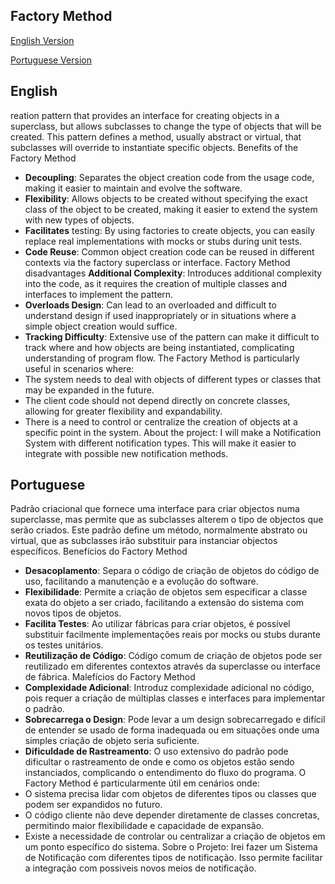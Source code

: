 ## Factory Method
[English Version](#english)

[Portuguese Version](#portuguese)  

## English
reation pattern that provides an interface for creating objects in a superclass, but allows subclasses to change the type of objects that will be created.
This pattern defines a method, usually abstract or virtual, that subclasses will override to instantiate specific objects.
Benefits of the Factory Method
*   **Decoupling**: Separates the object creation code from the usage code, making it easier to maintain and evolve the software.
*   **Flexibility**: Allows objects to be created without specifying the exact class of the object to be created, making it easier to extend the system with new types of objects.
*   **Facilitates** testing: By using factories to create objects, you can easily replace real implementations with mocks or stubs during unit tests.
*   **Code Reuse**: Common object creation code can be reused in different contexts via the factory superclass or interface.
Factory Method disadvantages
**Additional Complexity**: Introduces additional complexity into the code, as it requires the creation of multiple classes and interfaces to implement the pattern.
*   **Overloads Design**: Can lead to an overloaded and difficult to understand design if used inappropriately or in situations where a simple object creation would suffice.
*   **Tracking Difficulty**: Extensive use of the pattern can make it difficult to track where and how objects are being instantiated, complicating understanding of program flow.
The Factory Method is particularly useful in scenarios where:
* The system needs to deal with objects of different types or classes that may be expanded in the future.
* The client code should not depend directly on concrete classes, allowing for greater flexibility and expandability.
* There is a need to control or centralize the creation of objects at a specific point in the system.
About the project:
I will make a Notification System with different notification types.
This will make it easier to integrate with possible new notification methods.

## Portuguese
Padrão criacional que fornece uma interface para criar objectos numa superclasse, mas permite que as subclasses alterem o tipo de objectos que serão criados.
Este padrão define um método, normalmente abstrato ou virtual, que as subclasses irão substituir para instanciar objectos específicos.
Benefícios do Factory Method
*    **Desacoplamento**: Separa o código de criação de objetos do código de uso, facilitando a manutenção e a evolução do software.
*   **Flexibilidade**: Permite a criação de objetos sem especificar a classe exata do objeto a ser criado, facilitando a extensão do sistema com novos tipos de objetos.
*    **Facilita Testes**: Ao utilizar fábricas para criar objetos, é possível substituir facilmente implementações reais por mocks ou stubs durante os testes unitários.
*    **Reutilização de Código**: Código comum de criação de objetos pode ser reutilizado em diferentes contextos através da superclasse ou interface de fábrica.
Malefícios do Factory Method
*    **Complexidade Adicional**: Introduz complexidade adicional no código, pois requer a criação de múltiplas classes e interfaces para implementar o padrão.
*    **Sobrecarrega o Design**: Pode levar a um design sobrecarregado e difícil de entender se usado de forma inadequada ou em situações onde uma simples criação de objeto seria suficiente.
*    **Dificuldade de Rastreamento**: O uso extensivo do padrão pode dificultar o rastreamento de onde e como os objetos estão sendo instanciados, complicando o entendimento do fluxo do programa.
O Factory Method é particularmente útil em cenários onde:
*    O sistema precisa lidar com objetos de diferentes tipos ou classes que podem ser expandidos no futuro.
*    O código cliente não deve depender diretamente de classes concretas, permitindo maior flexibilidade e capacidade de expansão.
*    Existe a necessidade de controlar ou centralizar a criação de objetos em um ponto específico do sistema.
Sobre o Projeto:
Irei fazer um Sistema de Notificação com diferentes tipos de notificação.
Isso permite facilitar a integração com possiveis novos meios de notificação.